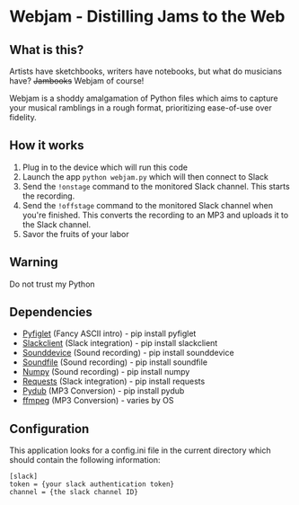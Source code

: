 # Webjam - Distilling Jams to the Web

## What is this?

Artists have sketchbooks, writers have notebooks, but what do musicians have? ~~Jambooks~~ Webjam of course!

Webjam is a shoddy amalgamation of Python files which aims to capture your musical ramblings in
a rough format, prioritizing ease-of-use over fidelity.

## How it works

1. Plug in to the device which will run this code
1. Launch the app ```python webjam.py``` which will then connect to Slack
1. Send the ```!onstage``` command to the monitored Slack channel. This starts the recording.
1. Send the ```!offstage``` command to the monitored Slack channel when you're finished. This
converts the recording to an MP3 and uploads it to the Slack channel.
1. Savor the fruits of your labor

## Warning

Do not trust my Python

## Dependencies

* [Pyfiglet](https://github.com/pwaller/pyfiglet) (Fancy ASCII intro) - pip install pyfiglet
* [Slackclient](https://github.com/slackapi/python-slackclient) (Slack integration) - pip install slackclient
* [Sounddevice](https://github.com/spatialaudio/python-sounddevice) (Sound recording) - pip install sounddevice
* [Soundfile](https://github.com/bastibe/SoundFile) (Sound recording) - pip install soundfile
* [Numpy](https://github.com/numpy/numpy) (Sound recording) - pip install numpy
* [Requests](https://github.com/kennethreitz/requests) (Slack integration) - pip install requests
* [Pydub](https://github.com/jiaaro/pydub) (MP3 Conversion) - pip install pydub
* [ffmpeg](https://ffmpeg.org/) (MP3 Conversion) - varies by OS

## Configuration

This application looks for a config.ini file in the current directory which should contain the
following information:

```
[slack]
token = {your slack authentication token}
channel = {the slack channel ID}
```
